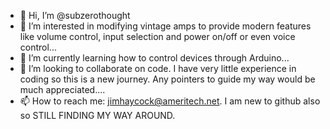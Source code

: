 - 👋 Hi, I’m @subzerothought
- 👀 I’m interested in modifying vintage amps to provide modern features like volume control, input selection and power on/off or even voice control...
- 🌱 I’m currently learning how to control devices through Arduino...
- 💞️ I’m looking to collaborate on code. I have very little experience in coding so this is a new journey. Any pointers to guide my way would be much appreciated....
- 📫 How to reach me: jimhaycock@ameritech.net. I am new to github also so STILL FINDING MY WAY AROUND.


<!---
subzerothought/subzerothought is a ✨ special ✨ repository because its `README.md` (this file) appears on your GitHub profile.
You can click the Preview link to take a look at your changes.
--->
